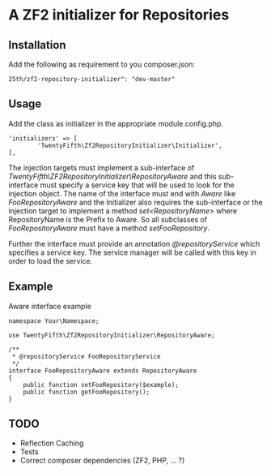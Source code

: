 # A ZF2 initializer for Repositories

## Installation

Add the following as requirement to you composer.json:

    25th/zf2-repository-initializer": "dev-master"

## Usage

Add the class as initializer in the appropriate module.config.php.

    'initializers' => [
            'TwentyFifth\Zf2RepositoryInitializer\Initializer',
    ],

The injection targets must implement a sub-interface of <i>TwentyFifth\ZF2RepositoryInitializer\RepositoryAware</i> and
this sub-interface must specify a service key that will be used to look for the injection object. The name of the interface
must end with <i>Aware</i> like <i>FooRepositoryAware</i> and the Initializer also requires the sub-interface or the injection
target to implement a method <i>set&lt;RepositoryName&gt;</i> where RepositoryName is the Prefix to Aware. So all subclasses
of <i>FooRepositoryAware</i> must have a method <i>setFooRepository</i>.

Further the interface must provide an annotation <i>@repositoryService</i> which specifies a service key. The service
manager will be called with this key in order to load the service.

## Example

Aware interface example
    
    namespace Your\Namespace;
    
    use TwentyFifth\Zf2RepositoryInitializer\RepositoryAware;

    /**
     * @repositoryService FooRepositoryService
     */
    interface FooRepositoryAware extends RepositoryAware
    {
        public function setFooRepository($example);
        public function getFooRepository();
    }

## TODO

- Reflection Caching
- Tests
- Correct composer dependencies (ZF2, PHP, ... ?)
